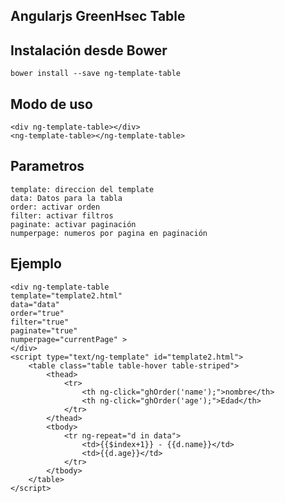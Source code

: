 ## Angularjs GreenHsec Table

## Instalación desde Bower
    bower install --save ng-template-table

## Modo de uso
    <div ng-template-table></div>
    <ng-template-table></ng-template-table>
    
## Parametros
    template: direccion del template 
    data: Datos para la tabla
    order: activar orden
    filter: activar filtros
    paginate: activar paginación
    numperpage: numeros por pagina en paginación
    
   
## Ejemplo    
    <div ng-template-table 
    template="template2.html" 
    data="data" 
    order="true"  
    filter="true" 
    paginate="true" 
    numperpage="currentPage" >
    </div>
    <script type="text/ng-template" id="template2.html">
        <table class="table table-hover table-striped">
        	<thead>
        		<tr>
        			<th ng-click="ghOrder('name');">nombre</th>
                    <th ng-click="ghOrder('age');">Edad</th>
        		</tr>
        	</thead>
        	<tbody>
        		<tr ng-repeat="d in data">
        			<td>{{$index+1}} - {{d.name}}</td>
                    <td>{{d.age}}</td>
        		</tr>
        	</tbody>
        </table>
    </script>
    
    